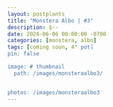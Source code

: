 ```yaml
---
layout: postplants
title: "Monstera Albo | #3"
description: $--
date: 2024-06-06 00:00:00 -0700
categories: [monstera, albo]
tags: [coming soon, 4" pot]
pin: false

image: # thumbnail
  path: /images/monsteraalbo3/


photos: /images/monsteraalbo3
---
```

